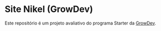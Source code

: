# Site Nikel (GrowDev)

Este repositório é um projeto avaliativo do programa Starter da [GrowDev](https://www.growdev.com.br/starter).
